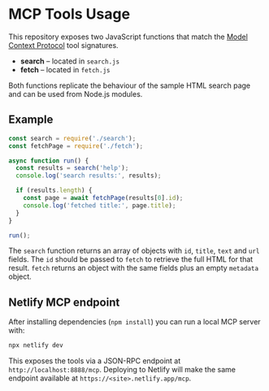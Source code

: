 # MCP Tools Usage

This repository exposes two JavaScript functions that match the [Model Context Protocol](https://platform.openai.com/docs/mcp) tool signatures.

- **search** – located in `search.js`
- **fetch** – located in `fetch.js`

Both functions replicate the behaviour of the sample HTML search page and can be used from Node.js modules.

## Example

```javascript
const search = require('./search');
const fetchPage = require('./fetch');

async function run() {
  const results = search('help');
  console.log('search results:', results);

  if (results.length) {
    const page = await fetchPage(results[0].id);
    console.log('fetched title:', page.title);
  }
}

run();
```

The `search` function returns an array of objects with `id`, `title`, `text` and `url` fields. The `id` should be passed to `fetch` to retrieve the full HTML for that result. `fetch` returns an object with the same fields plus an empty `metadata` object.

## Netlify MCP endpoint

After installing dependencies (`npm install`) you can run a local MCP server with:

```bash
npx netlify dev
```

This exposes the tools via a JSON-RPC endpoint at `http://localhost:8888/mcp`.
Deploying to Netlify will make the same endpoint available at `https://<site>.netlify.app/mcp`.
